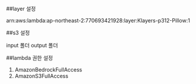 ##layer 설정

arn:aws:lambda:ap-northeast-2:770693421928:layer:Klayers-p312-Pillow:1

##s3 설정

input 폴더
output 폴더

##lambda 권한 설정
1. AmazonBedrockFullAccess
2. AmazonS3FullAccess

